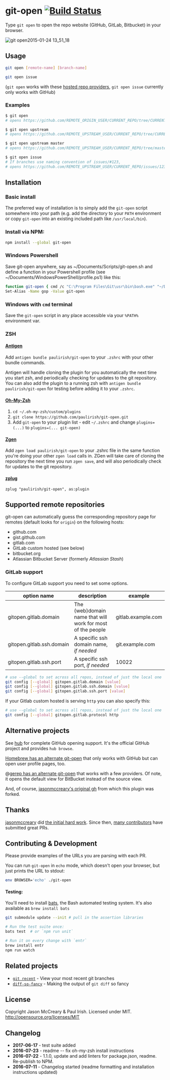 # git-open [![Build Status](https://img.shields.io/travis/paulirish/git-open/master.svg)](https://travis-ci.org/paulirish/git-open)

Type `git open` to open the repo website (GitHub, GitLab, Bitbucket) in your browser.

![git open2015-01-24 13_51_18](https://cloud.githubusercontent.com/assets/39191/5889192/244a0b72-a3d0-11e4-8ab9-55fc64228aaa.gif)

## Usage

```sh
git open [remote-name] [branch-name]

git open issue
```

(`git open` works with these [hosted repo providers](#supported-remote-repositories), `git open issue` currently only works with GitHub)

### Examples

```sh
$ git open
# opens https://github.com/REMOTE_ORIGIN_USER/CURRENT_REPO/tree/CURRENT_BRANCH

$ git open upstream
# opens https://github.com/REMOTE_UPSTREAM_USER/CURRENT_REPO/tree/CURRENT_BRANCH

$ git open upstream master
# opens https://github.com/REMOTE_UPSTREAM_USER/CURRENT_REPO/tree/master

$ git open issue
# If branches use naming convention of issues/#123,
# opens https://github.com/REMOTE_UPSTREAM_USER/CURRENT_REPO/issues/123
```

## Installation

### Basic install

The preferred way of installation is to simply add the `git-open` script
somewhere into your path (e.g. add the directory to your `PATH` environment
or copy `git-open` into an existing included path like `/usr/local/bin`).

### Install via NPM:

```sh
npm install --global git-open
```

### Windows Powershell

Save git-open anywhere, say as ~/Documents/Scripts/git-open.sh and define
a function in your Powershell profile (see ~/Documents/WindowsPowerShell/profile.ps1) like this:

```sh
function git-open { cmd /c "C:\Program Files\Git\usr\bin\bash.exe" "~/Documents/Scripts/git-open.sh" }
Set-Alias -Name gop -Value git-open
```

### Windows with `cmd` terminal

Save the `git-open` script in any place accessible via your `%PATH%` environment var.

### ZSH

#### [Antigen](https://github.com/zsh-users/antigen)

Add `antigen bundle paulirish/git-open` to your `.zshrc` with your other bundle
commands.

Antigen will handle cloning the plugin for you automatically the next time you
start zsh, and periodically checking for updates to the git repository. You can
also add the plugin to a running zsh with `antigen bundle paulirish/git-open`
for testing before adding it to your `.zshrc`.

#### [Oh-My-Zsh](http://ohmyz.sh/)

1. `cd ~/.oh-my-zsh/custom/plugins`
1. `git clone https://github.com/paulirish/git-open.git`
1. Add `git-open` to your plugin list - edit `~/.zshrc` and change
   `plugins=(...)` to `plugins=(... git-open)`

#### [Zgen](https://github.com/tarjoilija/zgen)

Add `zgen load paulirish/git-open` to your .zshrc file in the same function
you're doing your other `zgen load` calls in. ZGen will take care of cloning
the repository the next time you run `zgen save`, and will also periodically
check for updates to the git repository.

#### [zplug](https://github.com/zplug/zplug)

`zplug "paulirish/git-open", as:plugin`

## Supported remote repositories

git-open can automatically guess the corresponding repository page for remotes
(default looks for `origin`) on the following hosts:

- github.com
- gist.github.com
- gitlab.com
- GitLab custom hosted (see below)
- bitbucket.org
- Atlassian Bitbucket Server (formerly _Atlassian Stash_)

### GitLab support

To configure GitLab support you need to set some options.

| option name               | description                                                | example            |
| ------------------------- | ---------------------------------------------------------- | ------------------ |
| gitopen.gitlab.domain     | The (web)domain name that will work for most of the people | gitlab.example.com |
| gitopen.gitlab.ssh.domain | A specific ssh domain name, *if needed*                    | git.example.com    |
| gitopen.gitlab.ssh.port   | A specific ssh port, *if needed*                           | 10022              |

```sh
# use --global to set across all repos, instead of just the local one
git config [--global] gitopen.gitlab.domain [value]
git config [--global] gitopen.gitlab.ssh.domain [value]
git config [--global] gitopen.gitlab.ssh.port [value]
```

If your Gitlab custom hosted is serving `http` you can also specify this:
```sh
# use --global to set across all repos, instead of just the local one
git config [--global] gitopen.gitlab.protocol http
```

## Alternative projects

See [hub](https://github.com/github/hub) for complete GitHub opening support.
It's the official GitHub project and provides `hub browse`.

[Homebrew has an alternate git-open](https://github.com/jeffreyiacono/git-open)
that only works with GitHub but can open user profile pages, too.

@[gerep has an alternate git-open](https://github.com/gerep/git-open) that
works with a few providers. Of note, it opens the default view for BitBucket
instead of the source view.

And, of course, [jasonmccreary's original gh](https://github.com/jasonmccreary/gh)
from which this plugin was forked.

## Thanks

[jasonmccreary](https://github.com/jasonmccreary/) did [the initial hard work](https://github.com/jasonmccreary/gh). Since then, [many contributors](https://github.com/paulirish/git-open/graphs/contributors) have submitted great PRs.

## Contributing & Development

Please provide examples of the URLs you are parsing with each PR.

You can run `git-open` in `echo` mode, which doesn't open your browser, but just prints the URL to stdout:
```sh
env BROWSER='echo' ./git-open
```

#### Testing:

You'll need to install [bats](https://github.com/sstephenson/bats#installing-bats-from-source), the Bash automated testing system. It's also available as `brew install bats`

```sh
git submodule update --init # pull in the assertion libraries

# Run the test suite once:
bats test  # or `npm run unit`

# Run it on every change with `entr`
brew install entr
npm run watch
```

## Related projects

- [`git recent`](https://github.com/paulirish/git-recent) - View your most recent git branches
- [`diff-so-fancy`](https://github.com/so-fancy/diff-so-fancy/) - Making the output of `git diff` so fancy

## License

Copyright Jason McCreary & Paul Irish. Licensed under MIT.
<http://opensource.org/licenses/MIT>

## Changelog

- **2017-06-17** - test suite added
- **2016-07-23** - readme -- fix oh-my-zsh install instructions
- **2016-07-22** - 1.1.0, update and add linters for package.json, readme.
  Re-publish to NPM.
- **2016-07-11** - Changelog started (readme formatting and installation
  instructions updated)

